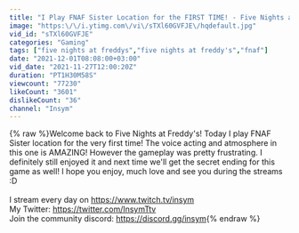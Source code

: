 ```yaml
---
title: "I Play FNAF Sister Location for the FIRST TIME! - Five Nights at Freddy's Sister Location"
image: "https:\/\/i.ytimg.com\/vi\/sTXl60GVFJE\/hqdefault.jpg"
vid_id: "sTXl60GVFJE"
categories: "Gaming"
tags: ["five nights at freddys","five nights at freddy's","fnaf"]
date: "2021-12-01T08:08:00+03:00"
vid_date: "2021-11-27T12:00:20Z"
duration: "PT1H30M58S"
viewcount: "77230"
likeCount: "3601"
dislikeCount: "36"
channel: "Insym"
---
```

{% raw %}Welcome back to Five Nights at Freddy's! Today I play FNAF Sister location for the very first time! The voice acting and atmosphere in this one is AMAZING! However the gameplay was pretty frustrating. I definitely still enjoyed it and next time we'll get the secret ending for this game as well! I hope you enjoy, much love and see you during the streams :D<br /><br />I stream every day on <a rel="nofollow" target="blank" href="https://www.twitch.tv/insym">https://www.twitch.tv/insym</a><br />My Twitter: <a rel="nofollow" target="blank" href="https://twitter.com/InsymTtv">https://twitter.com/InsymTtv</a><br />Join the community discord: <a rel="nofollow" target="blank" href="https://discord.gg/insym">https://discord.gg/insym</a>{% endraw %}
